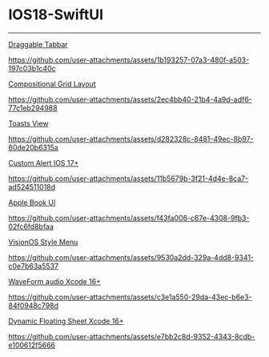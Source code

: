 # IOS18-SwiftUI

------

<a href="https://github.com/xqsadness/IOS18-SwiftUI/tree/main/IOS18-SwiftUI/Core/DraggableTabbar" > Draggable Tabbar </a>

https://github.com/user-attachments/assets/1b193257-07a3-480f-a503-197c03b1c40c

<a href="https://github.com/xqsadness/IOS18-SwiftUI/tree/main/IOS18-SwiftUI/Core/CompositionalGridLayout" > Compositional Grid Layout </a>

https://github.com/user-attachments/assets/2ec4bb40-21b4-4a9d-adf6-77c1eb294988

<a href="https://github.com/xqsadness/IOS18-SwiftUI/tree/main/IOS18-SwiftUI/Core/Toasts" > Toasts View </a>

https://github.com/user-attachments/assets/d282328c-8481-49ec-8b97-60de20b6315a

<a href="https://github.com/xqsadness/IOS18-SwiftUI/tree/main/IOS18-SwiftUI/Core/CustomAlerts" > Custom Alert IOS 17+ </a>

https://github.com/user-attachments/assets/11b5679b-3f21-4d4e-8ca7-ad524511018d

<a href="https://github.com/xqsadness/IOS18-SwiftUI/tree/main/IOS18-SwiftUI/Core/AppleBookAnimation" > Apple Book UI </a>

https://github.com/user-attachments/assets/f43fa006-c67e-4308-9fb3-02fc6fd8bfaa

<a href="https://github.com/xqsadness/IOS18-SwiftUI/tree/main/IOS18-SwiftUI/Core/VisionOSStyleMenu" > VisionOS Style Menu </a>

https://github.com/user-attachments/assets/9530a2dd-329a-4dd8-9341-c0e7b63a5537

<a href="https://github.com/xqsadness/IOS18-SwiftUI/tree/main/IOS18-SwiftUI/Core/WaveformAudio" > WaveForm audio Xcode 16+ </a>

https://github.com/user-attachments/assets/c3e1a550-29da-43ec-b6e3-84f0948c798d

<a href="https://github.com/xqsadness/IOS18-SwiftUI/tree/main/IOS18-SwiftUI/Core/DynamicFloatingSheets" > Dynamic Floating Sheet Xcode 16+ </a>

https://github.com/user-attachments/assets/e7bb2c8d-9352-4343-8cdb-e100612f5666

